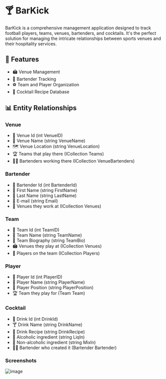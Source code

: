 # 🍸 BarKick

BarKick is a comprehensive management application designed to track football players, teams, venues, bartenders, and cocktails. It's the perfect solution for managing the intricate relationships between sports venues and their hospitality services.

## 🌟 Features

- 🏟️ Venue Management
- 🍹 Bartender Tracking
- ⚽ Team and Player Organization
- 🥂 Cocktail Recipe Database

## 📊 Entity Relationships

### Venue
- 🔑 Venue Id (int VenueID)
- 📍 Venue Name (string VenueName)
- 🗺️ Venue Location (string VenueLocation)
- 🏆 Teams that play there (ICollection Teams)
- 👨‍🍳 Bartenders working there (ICollection VenueBartenders)

### Bartender
- 🔑 Bartender Id (int BartenderId)
- 👤 First Name (string FirstName)
- 👤 Last Name (string LastName)
- 📧 E-mail (string Email)
- 🏢 Venues they work at (ICollection Venues)

### Team
- 🔑 Team Id (int TeamID)
- 🏅 Team Name (string TeamName)
- 📜 Team Biography (string TeamBio)
- 🏟️ Venues they play at (ICollection Venues)
- 👥 Players on the team (ICollection Players)

### Player
- 🔑 Player Id (int PlayerID)
- 👤 Player Name (string PlayerName)
- 🎽 Player Position (string PlayerPosition)
- 🏆 Team they play for (Team Team)

### Cocktail
- 🔑 Drink Id (int DrinkId)
- 🍸 Drink Name (string DrinkName)
- 📝 Drink Recipe (string DrinkRecipe)
- 🥃 Alcoholic ingredient (string LiqIn)
- 🧉 Non-alcoholic ingredient (string MixIn)
- 👨‍🍳 Bartender who created it (Bartender Bartender)


### Screenshots
![image](https://github.com/user-attachments/assets/a0d73af7-0d00-4826-86f2-029a7681d312)

